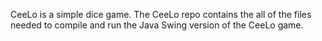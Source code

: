 CeeLo is a simple dice game. 
The CeeLo repo contains the all of the files needed to compile and run the Java Swing version of the CeeLo game.
